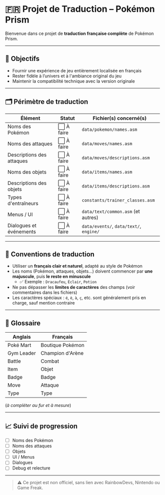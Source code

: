 # 🇫🇷 Projet de Traduction – Pokémon Prism

Bienvenue dans ce projet de **traduction française complète** de Pokémon Prism.

---

## 🎯 Objectifs

- Fournir une expérience de jeu entièrement localisée en français
- Rester fidèle à l’univers et à l'ambiance original du jeu
- Maintenir la compatibilité technique avec la version originale

---

## 🗂️ Périmètre de traduction

| Élément                              | Statut     | Fichier(s) concerné(s)                |
|--------------------------------------|------------|---------------------------------------|
| Noms des Pokémon                     | ⬜ À faire  | `data/pokemon/names.asm`              |
| Noms des attaques                    | ⬜ À faire  | `data/moves/names.asm`                |
| Descriptions des attaques            | ⬜ À faire  | `data/moves/descriptions.asm`         |
| Noms des objets                      | ⬜ À faire  | `data/items/names.asm`                |
| Descriptions des objets              | ⬜ À faire  | `data/items/descriptions.asm`         |
| Types d'entraîneurs                  | ⬜ À faire  | `constants/trainer_classes.asm`       |
| Menus / UI                           | ⬜ À faire  | `data/text/common.asm` (et autres)    |
| Dialogues et événements              | ⬜ À faire  | `data/events/`, `data/text/`, `engine/`

---

## 🧠 Conventions de traduction

- Utiliser un **français clair et naturel**, adapté au style de Pokémon
- Les noms (Pokémon, attaques, objets...) doivent commencer par **une majuscule**, puis **le reste en minuscule**  
  - ✅ Exemple : `Dracaufeu`, `Éclair`, `Potion`
- Ne pas dépasser les **limites de caractères** des champs (voir commentaires dans les fichiers)
- Les caractères spéciaux : `é`, `è`, `à`, `ç`, etc. sont généralement pris en charge, sauf mention contraire

---

## 📘 Glossaire

| Anglais         | Français            |
|----------------|---------------------|
| Poké Mart       | Boutique Pokémon    |
| Gym Leader      | Champion d'Arène    |
| Battle          | Combat              |
| Item            | Objet               |
| Badge           | Badge               |
| Move            | Attaque             |
| Type            | Type                |

(*à compléter au fur et à mesure*)

---

## 📈 Suivi de progression

- [ ] Noms des Pokémon
- [ ] Noms des attaques
- [ ] Objets
- [ ] UI / Menus
- [ ] Dialogues
- [ ] Debug et relecture

---

> ⚠️ Ce projet est non officiel, sans lien avec RainbowDevs, Nintendo ou Game Freak.

